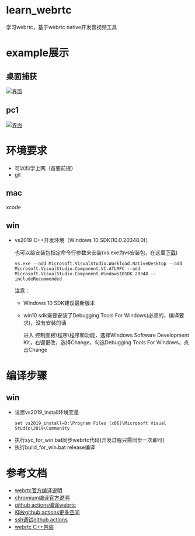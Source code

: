 [DesktopCapturer-image]: https://raw.githubusercontent.com/barry-ran/learn_webrtc/master/examples/DesktopCapturer/screenshot/main.png

[pc1-image]: https://raw.githubusercontent.com/barry-ran/learn_webrtc/master/examples/peerconnection/pc1/screenshot/main.jpg

# learn_webrtc
学习webrtc，基于webrtc native开发音视频工具

# example展示
## 桌面捕获
[![界面][DesktopCapturer-image]](https://github.com/barry-ran/learn_webrtc/tree/master/examples/DesktopCapturer)

## pc1
[![界面][pc1-image]](https://github.com/barry-ran/learn_webrtc/tree/master/examples/peerconnection/pc1)

# 环境要求
- 可以科学上网（首要前提）
- git

## mac
xcode

## win
- vs2019 C++开发环境（Windows 10 SDK(10.0.20348.0)）

    也可以给安装包指定命令行参数来安装(vs.exe为vs安装包，在这里[下载](https://visualstudio.microsoft.com/zh-hans/downloads/))
    ```
    vs.exe --add Microsoft.VisualStudio.Workload.NativeDesktop --add Microsoft.VisualStudio.Component.VC.ATLMFC --add Microsoft.VisualStudio.Component.Windows10SDK.20348 --includeRecommended

    ```

    注意：
    - Windows 10 SDK建议最新版本
    - win10 sdk需要安装了Debugging Tools For Windows(必须的，编译要求)，没有安装的话

        进入 控制面板\程序\程序和功能，选择Windows Software Development Kit，右键更改，选择Change，勾选Debugging Tools For Windows，点击Change    

# 编译步骤
## win
- 设置vs2019_install环境变量
    ```
    set vs2019_install=D:\Program Files (x86)\Microsoft Visual Studio\2019\Community
    ```
- 执行syc_for_win.bat同步webrtc代码(开发过程只需同步一次即可)
- 执行build_for_win.bat release编译

# 参考文档
- [webrtc官方编译说明](https://webrtc.github.io/webrtc-org/native-code/development/)
- [chromium编译官方说明](https://chromium.googlesource.com/chromium/src/+/master/docs/windows_build_instructions.md)
- [github actions编译webrtc](https://github.com/godotengine/webrtc-actions)
- [释放github actions更多空间](https://github.com/easimon/maximize-build-space)
- [ssh调试github actions](https://github.com/marketplace/actions/debugging-with-tmate)
- [webrtc C++包装](https://github.com/webrtc-sdk/libwebrtc)


